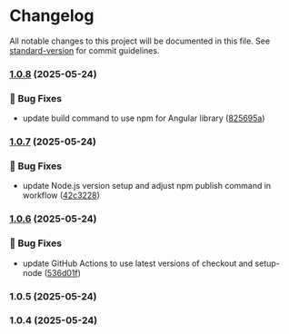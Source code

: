 # Changelog

All notable changes to this project will be documented in this file. See [standard-version](https://github.com/conventional-changelog/standard-version) for commit guidelines.

### [1.0.8](https://github.com/mayur-dahake/mdevhub-ui-lib/compare/v1.0.7...v1.0.8) (2025-05-24)


### 🐞 Bug Fixes

* update build command to use npm for Angular library ([825695a](https://github.com/mayur-dahake/mdevhub-ui-lib/commit/825695a948f67c81f7dd419b67316eb6d528d885))

### [1.0.7](https://github.com/mayur-dahake/mdevhub-ui-lib/compare/v1.0.6...v1.0.7) (2025-05-24)


### 🐞 Bug Fixes

* update Node.js version setup and adjust npm publish command in workflow ([42c3228](https://github.com/mayur-dahake/mdevhub-ui-lib/commit/42c32280eaafca26ac3fc1417eb56ef495871b9a))

### [1.0.6](https://github.com/mayur-dahake/mdevhub-ui-lib/compare/v1.0.5...v1.0.6) (2025-05-24)


### 🐞 Bug Fixes

* update GitHub Actions to use latest versions of checkout and setup-node ([536d01f](https://github.com/mayur-dahake/mdevhub-ui-lib/commit/536d01f769e14259c0ec68ef133a8c062df58c96))

### 1.0.5 (2025-05-24)

### 1.0.4 (2025-05-24)
